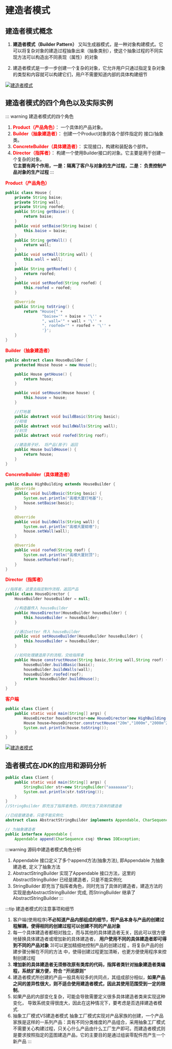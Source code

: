 # 建造者模式

## 建造者模式概念

1. **建造者模式（Builder Pattern）** 又叫生成器模式，是一种对象构建模式。它可以将复杂对象的建造过程抽象出来（抽象类别），使这个抽象过程的不同实现方法可以构造出不同表现（属性）的对象  

2. 建造者模式是一步一步创建一个复杂的对象，它允许用户只通过指定复杂对象的类型和内容就可以构建它们，用户不需要知道内部的具体构建细节  


<a data-fancybox title="建造者模式" href="./image/builderPattern.jpg">![建造者模式](./image/builderPattern.jpg)</a>


## 建造者模式的四个角色以及实际实例
::: warning 建造者模式的四个角色
1. <font color='red'><strong>Product（产品角色）</strong></font>： 一个具体的产品对象。
2. <font color='red'><strong>Builder（抽象建造者）</strong></font>： 创建一个Product对象的各个部件指定的 接口/抽象类。
3. <font color='red'><strong>ConcreteBuilder（具体建造者）</strong></font>： 实现接口，构建和装配各个部件。
4. <font color='red'><strong>Director（指挥者）</strong></font>： 构建一个使用Builder接口的对象。它主要是用于创建一个复杂的对象。  
**它主要有两个作用，一是：隔离了客户与对象的生产过程，二是： 负责控制产品对象的生产过程**
:::

<font color='red'><strong>Product（产品角色）</strong></font>

```java
public class House {
    private String baise;
    private String wall;
    private String roofed;
    public String getBaise() {
        return baise;
    }
    public void setBaise(String baise) {
        this.baise = baise;
    }
    public String getWall() {
        return wall;
    }
    public void setWall(String wall) {
        this.wall = wall;
    }
    public String getRoofed() {
        return roofed;
    }
    public void setRoofed(String roofed) {
        this.roofed = roofed;
    }

    @Override
    public String toString() {
        return "House{" +
                "baise='" + baise + '\'' +
                ", wall='" + wall + '\'' +
                ", roofed='" + roofed + '\'' +
                '}';
    }
}
```

<font color='red'><strong>Builder（抽象建造者）</strong></font>

```java
public abstract class HouseBuilder {
    protected House house = new House();

    public House getHouse() {
        return house;
    }

    public void setHouse(House house) {
        this.house = house;
    }

    //打地基
    public abstract void buildBasic(String basic);
    //砌墙
    public abstract void buildWalls(String wall);
    //封顶
    public abstract void roofed(String roof);

    //建造房子好， 将产品(房子) 返回
    public House buildHouse() {
        return house;
    }
}
```
<font color='red'><strong>ConcreteBuilder（具体建造者）</strong></font>

```java
public class HighBuilding extends HouseBuilder {
    @Override
    public void buildBasic(String basic) {
        System.out.println("高楼大厦打地基");
        house.setBaise(basic);
    }

    @Override
    public void buildWalls(String wall) {
        System.out.println("高楼大厦砌墙");
        house.setWall(wall);
    }

    @Override
    public void roofed(String roof) {
        System.out.println("高楼大厦封顶");
        house.setRoofed(roof);
    }
}
```

<font color='red'><strong>Director（指挥者）</strong></font>

```java
//指挥者，这里去指定制作流程，返回产品
public class HouseDirector {
    HouseBuilder houseBuilder = null;

    //构造器传入 houseBuilder
    public HouseDirector(HouseBuilder houseBuilder) {
        this.houseBuilder = houseBuilder;
    }

    //通过setter 传入 houseBuilder
    public void setHouseBuilder(HouseBuilder houseBuilder) {
        this.houseBuilder = houseBuilder;
    }

    //如何处理建造房子的流程，交给指挥者
    public House constructHouse(String basic,String wall,String roof) {
        houseBuilder.buildBasic(basic);
        houseBuilder.buildWalls(wall);
        houseBuilder.roofed(roof);
        return houseBuilder.buildHouse();
    }
}
```
<font color='red'><strong>客户端</strong></font>

```java
public class Client {
    public static void main(String[] args) {
        HouseDirector houseDirector=new HouseDirector(new HighBuilding());
        House house=houseDirector.constructHouse("20m","1000m","2000m^2");
        System.out.println(house.toString());
    }
}
```
<a data-fancybox title="建造者模式" href="./image/builderPattern2.jpg">![建造者模式](./image/builderPattern2.jpg)</a>

## 造者模式在JDK的应用和源码分析

```java
public class Client {
    public static void main(String[] args) {
        StringBuilder str=new StringBuilder("aaaaaaaa");
        System.out.println(str.toString());
    }
}
//StringBuilder 即充当了指挥者角色，同时充当了具体的建造者

//已经是建造者，只是不能实例化
abstract class AbstractStringBuilder implements Appendable, CharSequence {

// 为抽象建造者
public interface Appendable {
    Appendable append(CharSequence csq) throws IOException;
```

:::warning 源码中建造者模式角色分析
1. Appendable 接口定义了多个append方法(抽象方法), 即Appendable 为抽象建造者, 定义了抽象方法
2. AbstractStringBuilder 实现了Appendable 接口方法，这里的AbstractStringBuilder 已经是建造者，只是不能实例化
3. StringBuilder 即充当了指挥者角色，同时充当了具体的建造者，建造方法的实现是由AbstractStringBuilder 完成, 而StringBuilder 继承了AbstractStringBuilder
:::

:::tip 建造者模式的注意事项和细节
1. 客户端(使用程序)<strong>不必知道产品内部组成的细节，将产品本身与产品的创建过程解耦，使得相同的创建过程可以创建不同的产品对象</strong>
2. 每一个具体建造者都相对独立，而与其他的具体建造者无关，因此可以很方便地替换具体建造者或增加新的具体建造者， <strong>用户使用不同的具体建造者即可得到不同的产品对象</strong>
3)可以更加精细地控制产品的创建过程 。将复杂产品的创建步骤分解在不同的方法
中，使得创建过程更加清晰，也更方便使用程序来控制创建过程
4. <strong>增加新的具体建造者无须修改原有类库的代码，指挥者类针对抽象建造者类编程，系统扩展方便，符合 “开闭原则”</strong>
5. 建造者模式所创建的产品一般具有较多的共同点，其组成部分相似，<strong>如果产品之间的差异性很大，则不适合使用建造者模式，因此其使用范围受到一定的限制</strong>。
6. 如果产品的内部变化复杂，可能会导致需要定义很多具体建造者类来实现这种变化， 导致系统变得很庞大，因此在这种情况下，要考虑是否选择建造者模式.
7. 抽象工厂模式VS建造者模式 
抽象工厂模式实现对产品家族的创建，一个产品家族是这样的一系列产品：具有不同分类维度的产品组合，采用抽象工厂模式不需要关心构建过程，只关心什么产品由什么工厂生产即可。而建造者模式则是要求按照指定的蓝图建造产品，它的主要目的是通过组装零配件而产生一个新产品
:::